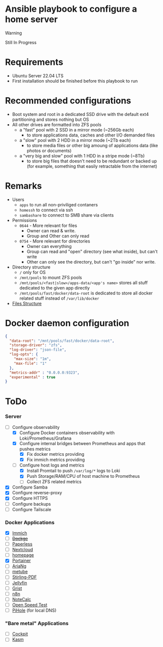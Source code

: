 # Ansible playbook to configure a home server

> [!WARNING]
> Still In Progress

# Requirements

- Ubuntu Server 22.04 LTS
- First installation should be finished before this playbook to run

# Recommended configurations
- Boot system and root in a dedicated SSD drive with the default ext4 partitioning and stores nothing but OS
- All other drives are formatted into ZFS pools
  - a "fast" pool with 2 SSD in a mirror mode (~256Gb each)
    - to store applications data, caches and other I/O demanded files
  - a "slow" pool with 2 HDD in a mirror mode (~2Tb each)
    - to store media files or other big amoung of applications data (like photos or documents)
  - a "very big and slow" pool with 1 HDD in a stripe mode (~8Tb)
    - to store big files that doesn't need to be redundant or backed up (for example, something that easily retractable from the internet)

# Remarks
- Users
  - `apps` to run all non-priviliged contaners
  - `homessh` to connect via ssh
  - `sambashare` to connect to SMB share via clients
- Permissions
  - `0644` - More relevant for files
    - Owner can read & write.
    - Group and Other can only read
  - `0754` - More relevant for directories
    - Owner can everything
    - Group can read and "open" directory (see what inside), but can't write
    - Other can only see the directory, but can't "go inside" nor write.
- Directory structure
  - `/` only for OS
  - `/mnt/pools` to mount ZFS pools
  - `/mnt/pools/<fast|slow>/apps-data/<app's name>` stores all stuff dedicated to the given app directly
  - `/mnt/pools/fast/docker/data-root` is dedicated to store all docker related stuff instead of `/var/lib/docker`
- [Files Structure](docs/Files%20Structure.md)

# Docker daemon configuration

```json
{
  "data-root": "/mnt/pools/fast/docker/data-root",
  "storage-driver": "zfs",
  "log-driver": "json-file",
  "log-opts": {
    "max-size": "1m",
    "max-file": "1"
  },
  "metrics-addr" : "0.0.0.0:9323",
  "experimental" : true
}
```

# ToDo

### Server
- [ ] Configure observability
  - [x] Configure Docker containers observability with Loki/Prometheus/Grafana
  - [x] Configure internal bridges between Prometheus and apps that pushes metrics
    - [x] Fix docker metrics providing
    - [x] Fix immich metrics providing
  - [ ] Configure host logs and metrics
    - [x] Install Promtail to push `/var/log/*` logs to Loki
    - [x] Push Storage/RAM/CPU of host machine to Prometheus
    - [ ] Collect ZFS related metrics
- [x] Configure Samba
- [x] Configure reverse-proxy
- [x] Configure HTTPS
- [ ] Configure backups
- [ ] Configure Tailscale

### Docker Applications
- [x] [Immich](https://github.com/immich-app/immich)
- [ ] ~~[Dockge](https://github.com/louislam/dockge)~~
- [ ] [Paperless](https://github.com/paperless-ngx/paperless-ngx)
- [ ] [Nextcloud](https://github.com/nextcloud/all-in-one)
- [ ] [homepage](https://github.com/gethomepage/homepage)
- [x] [Portainer](https://docs.portainer.io/v/2.20/start/install-ce/server/docker/linux)
- [ ] [AriaNg](https://hub.docker.com/r/hurlenko/aria2-ariang)
- [ ] [metube](https://github.com/alexta69/metube)
- [ ] [Stirling-PDF](https://github.com/Stirling-Tools/Stirling-PDF/tree/main)
- [ ] [Jellyfin](https://jellyfin.org/docs/general/installation/container)
- [ ] [Grist](https://github.com/gristlabs/grist-core)
- [ ] [n8n](https://docs.n8n.io/hosting/installation/docker/)
- [ ] [NoteCalc](https://github.com/bbodi/notecalc3)
- [ ] [Open Speed Test](https://hub.docker.com/r/openspeedtest/latest)
- [ ] [PiHole](https://github.com/pi-hole/docker-pi-hole/?tab=readme-ov-file#quick-start) (for local DNS)

### "Bare metal" Applications
  - [ ] [Cockpit](https://cockpit-project.org/)
  - [ ] [Kasm](https://www.kasmweb.com/docs/latest/install/single_server_install.html)
